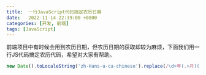 ```yaml
---
title:  一行JavaScript代码搞定农历日期
date:   2022-11-14 22:39:00 +0800
categories: [开发, 前端]
tags: [JavaScript]
---
```


前端项目中有时候会用到农历日期，但农历日期的获取却较为麻烦，下面我们用一行JS代码搞定农历代码，希望对大家有帮助。

```js
new Date().toLocaleString('zh-Hans-u-ca-chinese').replace(/\d+年(.+月)(\d+) \d+:\d+:\d+/, (_, x, y) => x + ['初', '十', '二十', '三十'].at(parseInt(parseInt(y) == 10 ? (parseInt(y) - 1) / 10 : parseInt(y) / 10)) + (parseInt(y) > 10 && parseInt(y) % 10 == 0 ? '' : "十一二三四五六七八九".charAt(parseInt(y) % 10)));
```